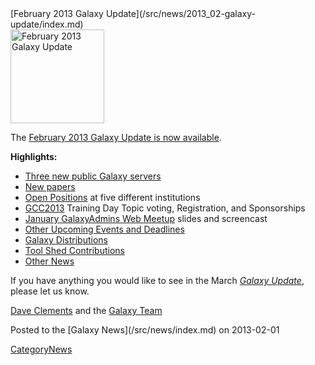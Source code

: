 <div class='newsItemHeader'>[February 2013 Galaxy Update](/src/news/2013_02-galaxy-update/index.md)</div>

<div class='right'><a href='/src/galaxy-updates/2013_02/index.md'><img src="/src/images/logos/GalaxyUpdate200.png" alt="February 2013 Galaxy Update" width=150 /></a></div>

The [February 2013 Galaxy Update is now available](/src/galaxy-updates/2013_02/index.md). 

**Highlights:**

* [Three new public Galaxy servers](/src/galaxy-updates/2013_02/index.md#new-papers)
* [New papers](/src/galaxy-updates/2013_02/index.md#new-papers)
* [Open Positions](/src/galaxy-updates/2013_02/index.md#whos-hiring) at five different institutions
* [GCC2013](/src/galaxy-updates/2013_02/index.md#gcc2013) Training Day Topic voting, Registration, and Sponsorships
* [January GalaxyAdmins Web Meetup](/src/galaxy-updates/2013_02/index.md#january-galaxyadmins-web-meetup) slides and screencast
* [Other Upcoming Events and Deadlines](/src/galaxy-updates/2013_02/index.md#other-upcoming-events-and-deadlines)
* [Galaxy Distributions](/src/galaxy-updates/2013_02/index.md#galaxy-distributions)
* [Tool Shed Contributions](/src/galaxy-updates/2013_02/index.md#tool-shed-contributions)
* [Other News](/src/galaxy-updates/2013_02/index.md#other-news)

If you have anything you would like to see in the March *[Galaxy Update](/src/galaxy-updates/index.md)*, please let us know.

[Dave Clements](/src/dave-clements/index.md) and the [Galaxy Team](/src/galaxy-team/index.md)

<div class='newsItemFooter'>Posted to the [Galaxy News](/src/news/index.md) on 2013-02-01</div>

[CategoryNews](/src/category-news/index.md)
